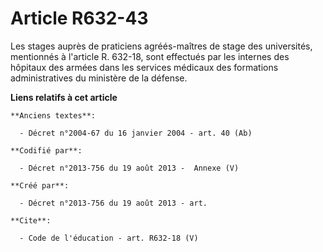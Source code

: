 # Article R632-43

Les stages auprès de praticiens agréés-maîtres de stage des universités, mentionnés à l'article R. 632-18, sont effectués par
les internes des hôpitaux des armées dans les services médicaux des formations administratives du ministère de la défense.

**Liens relatifs à cet article**

	**Anciens textes**:

	  - Décret n°2004-67 du 16 janvier 2004 - art. 40 (Ab)

	**Codifié par**:

	  - Décret n°2013-756 du 19 août 2013 -  Annexe (V)

	**Créé par**:

	  - Décret n°2013-756 du 19 août 2013 - art.

	**Cite**:

	  - Code de l'éducation - art. R632-18 (V)
